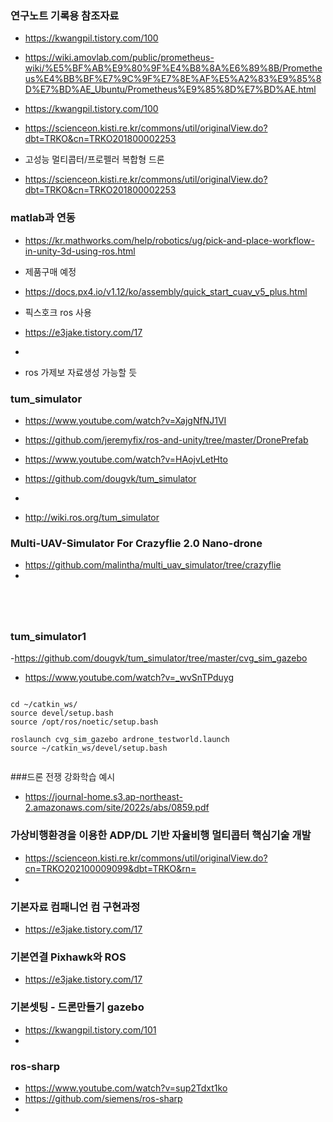 


### 연구노트 기록용 참조자료

- https://kwangpil.tistory.com/100

- https://wiki.amovlab.com/public/prometheus-wiki/%E5%BF%AB%E9%80%9F%E4%B8%8A%E6%89%8B/Prometheus%E4%BB%BF%E7%9C%9F%E7%8E%AF%E5%A2%83%E9%85%8D%E7%BD%AE_Ubuntu/Prometheus%E9%85%8D%E7%BD%AE.html

- https://kwangpil.tistory.com/100

- https://scienceon.kisti.re.kr/commons/util/originalView.do?dbt=TRKO&cn=TRKO201800002253

- 고성능 멀티콥터/프로펠러 복합형 드론
- https://scienceon.kisti.re.kr/commons/util/originalView.do?dbt=TRKO&cn=TRKO201800002253

### matlab과 연동
- https://kr.mathworks.com/help/robotics/ug/pick-and-place-workflow-in-unity-3d-using-ros.html 


- 제품구매 예정
- https://docs.px4.io/v1.12/ko/assembly/quick_start_cuav_v5_plus.html

- 픽스호크 ros 사용
- https://e3jake.tistory.com/17
- 

- ros 가제보 자료생성 가능할 듯
### tum_simulator
- https://www.youtube.com/watch?v=XajgNfNJ1VI
- https://github.com/jeremyfix/ros-and-unity/tree/master/DronePrefab

- https://www.youtube.com/watch?v=HAojvLetHto
- https://github.com/dougvk/tum_simulator
- 

- http://wiki.ros.org/tum_simulator


### Multi-UAV-Simulator For Crazyflie 2.0 Nano-drone
- https://github.com/malintha/multi_uav_simulator/tree/crazyflie
- 

```




```




### tum_simulator1
-https://github.com/dougvk/tum_simulator/tree/master/cvg_sim_gazebo
- https://www.youtube.com/watch?v=_wvSnTPduyg
```

cd ~/catkin_ws/
source devel/setup.bash
source /opt/ros/noetic/setup.bash

roslaunch cvg_sim_gazebo ardrone_testworld.launch
source ~/catkin_ws/devel/setup.bash


```

###드론 전쟁 강화학습 예시
- https://journal-home.s3.ap-northeast-2.amazonaws.com/site/2022s/abs/0859.pdf

### 가상비행환경을 이용한 ADP/DL 기반 자율비행 멀티콥터 핵심기술 개발
- https://scienceon.kisti.re.kr/commons/util/originalView.do?cn=TRKO202100009099&dbt=TRKO&rn=
- 

### 기본자료  컴패니언 컴 구현과정
- https://e3jake.tistory.com/17


### 기본연결 Pixhawk와 ROS
- https://e3jake.tistory.com/17

### 기본셋팅 - 드론만들기 gazebo
- https://kwangpil.tistory.com/101
- 


### ros-sharp
- https://www.youtube.com/watch?v=sup2Tdxt1ko
- https://github.com/siemens/ros-sharp
- 

